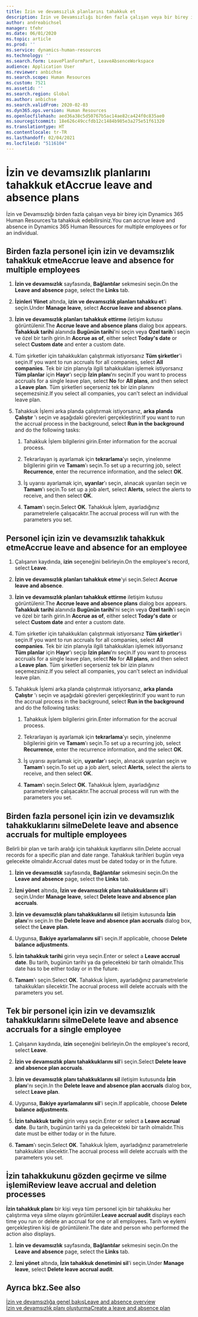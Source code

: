 ```yaml
---
title: İzin ve devamsızlık planlarını tahakkuk et
description: İzin ve Devamsızlığı birden fazla çalışan veya bir birey için Dynamics 365 Human Resources'ta tahakkuk edebilirsiniz.
author: andreabichsel
manager: tfehr
ms.date: 06/01/2020
ms.topic: article
ms.prod: ''
ms.service: dynamics-human-resources
ms.technology: ''
ms.search.form: LeavePlanFormPart, LeaveAbsenceWorkspace
audience: Application User
ms.reviewer: anbichse
ms.search.scope: Human Resources
ms.custom: 7521
ms.assetid: ''
ms.search.region: Global
ms.author: anbichse
ms.search.validFrom: 2020-02-03
ms.dyn365.ops.version: Human Resources
ms.openlocfilehash: aed36a38c5d50767b5ac14ae82ca424f0c835ae0
ms.sourcegitcommit: 18e626c49ccfdb12c1484b985e3a275e51f61320
ms.translationtype: HT
ms.contentlocale: tr-TR
ms.lasthandoff: 02/04/2021
ms.locfileid: "5116104"
---
```

# <a name="accrue-leave-and-absence-plans"></a><span data-ttu-id="ee4d6-103">İzin ve devamsızlık planlarını tahakkuk et</span><span class="sxs-lookup"><span data-stu-id="ee4d6-103">Accrue leave and absence plans</span></span>

<span data-ttu-id="ee4d6-104">İzin ve Devamsızlığı birden fazla çalışan veya bir birey için Dynamics 365 Human Resources'ta tahakkuk edebilirsiniz.</span><span class="sxs-lookup"><span data-stu-id="ee4d6-104">You can accrue leave and absence in Dynamics 365 Human Resources for multiple employees or for an individual.</span></span>

## <a name="accrue-leave-and-absence-for-multiple-employees"></a><span data-ttu-id="ee4d6-105">Birden fazla personel için izin ve devamsızlık tahakkuk etme</span><span class="sxs-lookup"><span data-stu-id="ee4d6-105">Accrue leave and absence for multiple employees</span></span>

1. <span data-ttu-id="ee4d6-106">**İzin ve devamsızlık** sayfasında, **Bağlantılar** sekmesini seçin.</span><span class="sxs-lookup"><span data-stu-id="ee4d6-106">On the **Leave and absence** page, select the **Links** tab.</span></span>

2. <span data-ttu-id="ee4d6-107">**İzinleri Yönet** altında, **izin ve devamsızlık planları tahakku et**'i seçin.</span><span class="sxs-lookup"><span data-stu-id="ee4d6-107">Under **Manage leave**, select **Accrue leave and absence plans**.</span></span>

3. <span data-ttu-id="ee4d6-108">**İzin ve devamsızlık planları tahakkuk ettirme** iletişim kutusu görüntülenir.</span><span class="sxs-lookup"><span data-stu-id="ee4d6-108">The **Accrue leave and absence plans** dialog box appears.</span></span> <span data-ttu-id="ee4d6-109">**Tahakkuk tarihi** alanında **Bugünün tarihi**'ni seçin veya **Özel tarih**'i seçin ve özel bir tarih girin.</span><span class="sxs-lookup"><span data-stu-id="ee4d6-109">In **Accrue as of**, either select **Today's date** or select **Custom date** and enter a custom date.</span></span>

4. <span data-ttu-id="ee4d6-110">Tüm şirketler için tahakkukları çalıştırmak istiyorsanız **Tüm şirketler**'i seçin.</span><span class="sxs-lookup"><span data-stu-id="ee4d6-110">If you want to run accruals for all companies, select **All companies**.</span></span> <span data-ttu-id="ee4d6-111">Tek bir izin planıyla ilgili tahakkukları işlemek istiyorsanız **Tüm planlar** için **Hayır**'ı seçip **İzin planı**'nı seçin.</span><span class="sxs-lookup"><span data-stu-id="ee4d6-111">If you want to process accruals for a single leave plan, select **No** for **All plans**, and then select a **Leave plan**.</span></span> <span data-ttu-id="ee4d6-112">Tüm şirketleri seçerseniz tek bir izin planını seçemezsiniz.</span><span class="sxs-lookup"><span data-stu-id="ee4d6-112">If you select all companies, you can't select an individual leave plan.</span></span> 

5. <span data-ttu-id="ee4d6-113">Tahakkuk İşlemi arka planda çalıştırmak istiyorsanız, **arka planda Çalıştır** 'ı seçin ve aşağıdaki görevleri gerçekleştirin:</span><span class="sxs-lookup"><span data-stu-id="ee4d6-113">If you want to run the accrual process in the background, select **Run in the background** and do the following tasks:</span></span>

   1. <span data-ttu-id="ee4d6-114">Tahakkuk İşlem bilgilerini girin.</span><span class="sxs-lookup"><span data-stu-id="ee4d6-114">Enter information for the accrual process.</span></span>

   2. <span data-ttu-id="ee4d6-115">Tekrarlayan iş ayarlamak için **tekrarlama**'yı seçin, yinelenme bilgilerini girin ve **Tamam**'ı seçin.</span><span class="sxs-lookup"><span data-stu-id="ee4d6-115">To set up a recurring job, select **Recurrence**, enter the recurrence information, and the select **OK**.</span></span>

   3. <span data-ttu-id="ee4d6-116">İş uyarısı ayarlamak için, **uyarılar**'ı seçin, alınacak uyarıları seçin ve **Tamam**'ı seçin.</span><span class="sxs-lookup"><span data-stu-id="ee4d6-116">To set up a job alert, select **Alerts**, select the alerts to receive, and then select **OK**.</span></span>

   4. <span data-ttu-id="ee4d6-117">**Tamam**'ı seçin.</span><span class="sxs-lookup"><span data-stu-id="ee4d6-117">Select **OK**.</span></span> <span data-ttu-id="ee4d6-118">Tahakkuk İşlem, ayarladığınız parametrelerle çalışacaktır.</span><span class="sxs-lookup"><span data-stu-id="ee4d6-118">The accrual process will run with the parameters you set.</span></span>

## <a name="accrue-leave-and-absence-for-an-employee"></a><span data-ttu-id="ee4d6-119">Personel için izin ve devamsızlık tahakkuk etme</span><span class="sxs-lookup"><span data-stu-id="ee4d6-119">Accrue leave and absence for an employee</span></span>

1. <span data-ttu-id="ee4d6-120">Çalışanın kaydında, **izin** seçeneğini belirleyin.</span><span class="sxs-lookup"><span data-stu-id="ee4d6-120">On the employee's record, select **Leave**.</span></span>

2. <span data-ttu-id="ee4d6-121">**İzin ve devamsızlık planları tahakkuk etme**'yi seçin.</span><span class="sxs-lookup"><span data-stu-id="ee4d6-121">Select **Accrue leave and absence**.</span></span>

3. <span data-ttu-id="ee4d6-122">**İzin ve devamsızlık planları tahakkuk ettirme** iletişim kutusu görüntülenir.</span><span class="sxs-lookup"><span data-stu-id="ee4d6-122">The **Accrue leave and absence plans** dialog box appears.</span></span> <span data-ttu-id="ee4d6-123">**Tahakkuk tarihi** alanında **Bugünün tarihi**'ni seçin veya **Özel tarih**'i seçin ve özel bir tarih girin.</span><span class="sxs-lookup"><span data-stu-id="ee4d6-123">In **Accrue as of**, either select **Today's date** or select **Custom date** and enter a custom date.</span></span>

4. <span data-ttu-id="ee4d6-124">Tüm şirketler için tahakkukları çalıştırmak istiyorsanız **Tüm şirketler**'i seçin.</span><span class="sxs-lookup"><span data-stu-id="ee4d6-124">If you want to run accruals for all companies, select **All companies**.</span></span> <span data-ttu-id="ee4d6-125">Tek bir izin planıyla ilgili tahakkukları işlemek istiyorsanız **Tüm planlar** için **Hayır**'ı seçip **İzin planı**'nı seçin.</span><span class="sxs-lookup"><span data-stu-id="ee4d6-125">If you want to process accruals for a single leave plan, select **No** for **All plans**, and then select a **Leave plan**.</span></span> <span data-ttu-id="ee4d6-126">Tüm şirketleri seçerseniz tek bir izin planını seçemezsiniz.</span><span class="sxs-lookup"><span data-stu-id="ee4d6-126">If you select all companies, you can't select an individual leave plan.</span></span> 

5. <span data-ttu-id="ee4d6-127">Tahakkuk İşlemi arka planda çalıştırmak istiyorsanız, **arka planda Çalıştır** 'ı seçin ve aşağıdaki görevleri gerçekleştirin:</span><span class="sxs-lookup"><span data-stu-id="ee4d6-127">If you want to run the accrual process in the background, select **Run in the background** and do the following tasks:</span></span>

   1. <span data-ttu-id="ee4d6-128">Tahakkuk İşlem bilgilerini girin.</span><span class="sxs-lookup"><span data-stu-id="ee4d6-128">Enter information for the accrual process.</span></span>

   2. <span data-ttu-id="ee4d6-129">Tekrarlayan iş ayarlamak için **tekrarlama**'yı seçin, yinelenme bilgilerini girin ve **Tamam**'ı seçin.</span><span class="sxs-lookup"><span data-stu-id="ee4d6-129">To set up a recurring job, select **Recurrence**, enter the recurrence information, and the select **OK**.</span></span>

   3. <span data-ttu-id="ee4d6-130">İş uyarısı ayarlamak için, **uyarılar**'ı seçin, alınacak uyarıları seçin ve **Tamam**'ı seçin.</span><span class="sxs-lookup"><span data-stu-id="ee4d6-130">To set up a job alert, select **Alerts**, select the alerts to receive, and then select **OK**.</span></span>

   4. <span data-ttu-id="ee4d6-131">**Tamam**'ı seçin.</span><span class="sxs-lookup"><span data-stu-id="ee4d6-131">Select **OK**.</span></span> <span data-ttu-id="ee4d6-132">Tahakkuk İşlem, ayarladığınız parametrelerle çalışacaktır.</span><span class="sxs-lookup"><span data-stu-id="ee4d6-132">The accrual process will run with the parameters you set.</span></span>

## <a name="delete-leave-and-absence-accruals-for-multiple-employees"></a><span data-ttu-id="ee4d6-133">Birden fazla personel için izin ve devamsızlık tahakkuklarını silme</span><span class="sxs-lookup"><span data-stu-id="ee4d6-133">Delete leave and absence accruals for multiple employees</span></span>

<span data-ttu-id="ee4d6-134">Belirli bir plan ve tarih aralığı için tahakkuk kayıtlarını silin.</span><span class="sxs-lookup"><span data-stu-id="ee4d6-134">Delete accrual records for a specific plan and date range.</span></span> <span data-ttu-id="ee4d6-135">Tahakkuk tarihleri bugün veya gelecekte olmalıdır.</span><span class="sxs-lookup"><span data-stu-id="ee4d6-135">Accrual dates must be dated today or in the future.</span></span>

1. <span data-ttu-id="ee4d6-136">**İzin ve devamsızlık** sayfasında, **Bağlantılar** sekmesini seçin.</span><span class="sxs-lookup"><span data-stu-id="ee4d6-136">On the **Leave and absence** page, select the **Links** tab.</span></span>

2. <span data-ttu-id="ee4d6-137">**İzni yönet** altında, **İzin ve devamsızlık planı tahakkuklarını sil**'i seçin.</span><span class="sxs-lookup"><span data-stu-id="ee4d6-137">Under **Manage leave**, select **Delete leave and absence plan accruals**.</span></span>

3. <span data-ttu-id="ee4d6-138">**İzin ve devamsızlık planı tahakkuklarını sil** iletişim kutusunda **İzin planı**'nı seçin.</span><span class="sxs-lookup"><span data-stu-id="ee4d6-138">In the **Delete leave and absence plan accruals** dialog box, select the **Leave plan**.</span></span> 

4. <span data-ttu-id="ee4d6-139">Uygunsa, **Bakiye ayarlamalarını sil**'i seçin.</span><span class="sxs-lookup"><span data-stu-id="ee4d6-139">If applicable, choose **Delete balance adjustments**.</span></span>

5. <span data-ttu-id="ee4d6-140">**İzin tahakkuk tarihi** girin veya seçin.</span><span class="sxs-lookup"><span data-stu-id="ee4d6-140">Enter or select a **Leave accrual date**.</span></span> <span data-ttu-id="ee4d6-141">Bu tarih, bugünün tarihi ya da gelecekteki bir tarih olmalıdır.</span><span class="sxs-lookup"><span data-stu-id="ee4d6-141">This date has to be either today or in the future.</span></span> 

6. <span data-ttu-id="ee4d6-142">**Tamam**'ı seçin.</span><span class="sxs-lookup"><span data-stu-id="ee4d6-142">Select **OK**.</span></span> <span data-ttu-id="ee4d6-143">Tahakkuk İşlem, ayarladığınız parametrelerle tahakkukları silecektir.</span><span class="sxs-lookup"><span data-stu-id="ee4d6-143">The accrual process will delete accruals with the parameters you set.</span></span> 

## <a name="delete-leave-and-absence-accruals-for-a-single-employee"></a><span data-ttu-id="ee4d6-144">Tek bir personel için izin ve devamsızlık tahakkuklarını silme</span><span class="sxs-lookup"><span data-stu-id="ee4d6-144">Delete leave and absence accruals for a single employee</span></span>

1. <span data-ttu-id="ee4d6-145">Çalışanın kaydında, **izin** seçeneğini belirleyin.</span><span class="sxs-lookup"><span data-stu-id="ee4d6-145">On the employee's record, select **Leave**.</span></span>

2. <span data-ttu-id="ee4d6-146">**İzin ve devamsızlık planı tahakkuklarını sil**'i seçin.</span><span class="sxs-lookup"><span data-stu-id="ee4d6-146">Select **Delete leave and absence plan accruals**.</span></span>

3. <span data-ttu-id="ee4d6-147">**İzin ve devamsızlık planı tahakkuklarını sil** iletişim kutusunda **İzin planı**'nı seçin.</span><span class="sxs-lookup"><span data-stu-id="ee4d6-147">In the **Delete leave and absence plan accruals** dialog box, select **Leave plan**.</span></span> 

4. <span data-ttu-id="ee4d6-148">Uygunsa, **Bakiye ayarlamalarını sil**'i seçin.</span><span class="sxs-lookup"><span data-stu-id="ee4d6-148">If applicable, choose **Delete balance adjustments**.</span></span>

5. <span data-ttu-id="ee4d6-149">**İzin tahakkuk tarihi** girin veya seçin.</span><span class="sxs-lookup"><span data-stu-id="ee4d6-149">Enter or select a **Leave accrual date**.</span></span> <span data-ttu-id="ee4d6-150">Bu tarih, bugünün tarihi ya da gelecekteki bir tarih olmalıdır.</span><span class="sxs-lookup"><span data-stu-id="ee4d6-150">This date must be either today or in the future.</span></span> 

6. <span data-ttu-id="ee4d6-151">**Tamam**'ı seçin.</span><span class="sxs-lookup"><span data-stu-id="ee4d6-151">Select **OK**.</span></span> <span data-ttu-id="ee4d6-152">Tahakkuk İşlem, ayarladığınız parametrelerle tahakkukları silecektir.</span><span class="sxs-lookup"><span data-stu-id="ee4d6-152">The accrual process will delete accruals with the parameters you set.</span></span> 

## <a name="review-leave-accrual-and-deletion-processes"></a><span data-ttu-id="ee4d6-153">İzin tahakkukunu gözden geçirme ve silme işlemi</span><span class="sxs-lookup"><span data-stu-id="ee4d6-153">Review leave accrual and deletion processes</span></span>

<span data-ttu-id="ee4d6-154">**İzin tahakkuk planı** bir kişi veya tüm personel için bir tahakkuku her çalıştırma veya silme olayını görüntüler.</span><span class="sxs-lookup"><span data-stu-id="ee4d6-154">**Leave accrual audit** displays each time you run or delete an accrual for one or all employees.</span></span> <span data-ttu-id="ee4d6-155">Tarih ve eylemi gerçekleştiren kişi de görüntülenir.</span><span class="sxs-lookup"><span data-stu-id="ee4d6-155">The date and person who performed the action also displays.</span></span>

1. <span data-ttu-id="ee4d6-156">**İzin ve devamsızlık** sayfasında, **Bağlantılar** sekmesini seçin.</span><span class="sxs-lookup"><span data-stu-id="ee4d6-156">On the **Leave and absence** page, select the **Links** tab.</span></span>

2. <span data-ttu-id="ee4d6-157">**İzni yönet** altında, **İzin tahakkuk denetimini sil**'i seçin.</span><span class="sxs-lookup"><span data-stu-id="ee4d6-157">Under **Manage leave**, select **Delete leave accrual audit**.</span></span>

## <a name="see-also"></a><span data-ttu-id="ee4d6-158">Ayrıca bkz.</span><span class="sxs-lookup"><span data-stu-id="ee4d6-158">See also</span></span>

[<span data-ttu-id="ee4d6-159">İzin ve devamsızlığa genel bakış</span><span class="sxs-lookup"><span data-stu-id="ee4d6-159">Leave and absence overview</span></span>](hr-leave-and-absence-overview.md)</br>
[<span data-ttu-id="ee4d6-160">İzin ve devamsızlık planı oluşturma</span><span class="sxs-lookup"><span data-stu-id="ee4d6-160">Create a leave and absence plan</span></span>](hr-leave-and-absence-plans.md)
